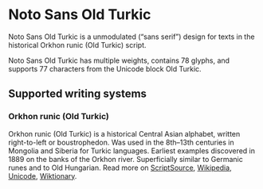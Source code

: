 
# Noto Sans Old Turkic

Noto Sans Old Turkic is a unmodulated (“sans serif”) design for texts in the historical Orkhon runic (Old Turkic) script. 

Noto Sans Old Turkic has multiple weights, contains 78 glyphs, and supports 77 characters from the Unicode block Old Turkic.


## Supported writing systems


### Orkhon runic (Old Turkic)

Orkhon runic (Old Turkic) is a historical Central Asian alphabet, written right-to-left or boustrophedon. Was used in the 8th–13th centuries in Mongolia and Siberia for Turkic languages. Earliest examples discovered in 1889 on the banks of the Orkhon river. Superficially similar to Germanic runes and to Old Hungarian. Read more on [ScriptSource](https://scriptsource.org/scr/Orkh), [Wikipedia](https://en.wikipedia.org/wiki/ISO_15924:Orkh), [Unicode](https://www.unicode.org/versions/Unicode13.0.0/ch14.pdf#G41975), [Wiktionary](https://en.wiktionary.org/wiki/Category:Orkhon_runes_script).

